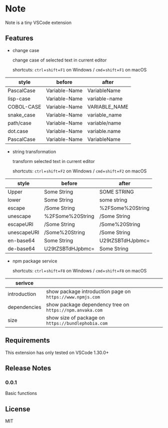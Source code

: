 # Note

Note is a tiny VSCode extension

## Features

* change case

  change case of selected text in current editor

  shortcuts: `ctrl`+`shift`+`F1` on Windows / `cmd`+`shift`+`F1` on macOS

| style | before | after |
|---|---|---|
| PascalCase | Variable-Name | VariableName |
| lisp-case | Variable-Name | variable-name |
| COBOL-CASE | Variable-Name | VARIABLE_NAME |
| snake_case | Variable-Name | variable_name |
| path/case | Variable-Name | variable/name |
| dot.case | Variable-Name | variable.name |
| PascalCase | Variable-Name | VariableName |

* string transformation

  transform selected text in current editor

  shortcuts: `ctrl`+`shift`+`F2` on Windows / `cmd`+`shift`+`F2` on macOS

| style | before | after |
|---|---|---|
| Upper | Some String | SOME STRING |
| lower | Some String | some string |
| escape | /Some String | %2FSome%20String |
| unescape | %2FSome%20String | /Some String |
| escapeURI | /Some String | /Some%20String |
| unescapeURI | /Some%20String | /Some String |
| en-base64 | Some String | U29tZSBTdHJpbmc= |
| de-base64 | U29tZSBTdHJpbmc= | Some String |

* npm package service

  shortcuts: `ctrl`+`shift`+`F8` on Windows / `cmd`+`shift`+`F8` on macOS

| serivce |   |
|---|---|
| introduction | show package introduction page on `https://www.npmjs.com` |
| dependencies | show package dependency tree on `https://npm.anvaka.com` |
| size | show size of package on `https://bundlephobia.com` |

## Requirements

This extension has only tested on VSCode 1.30.0+

<!--

## Extension Settings

Include if your extension adds any VS Code settings through the `contributes.configuration` extension point.

For example:

This extension contributes the following settings:

* `myExtension.enable`: enable/disable this extension
* `myExtension.thing`: set to `blah` to do something

## Known Issues

Calling out known issues can help limit users opening duplicate issues against your extension.
-->

## Release Notes

### 0.0.1

Basic functions

## License

MIT
